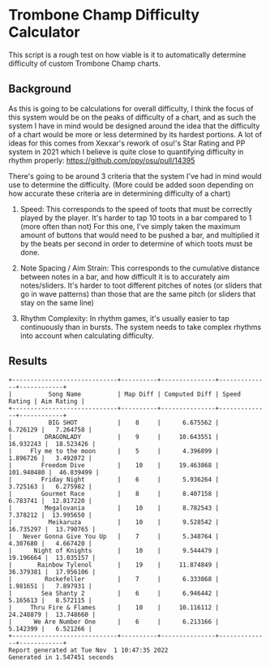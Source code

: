 # Trombone Champ Difficulty Calculator

This script is a rough test on how viable is it to automatically determine difficulty of custom Trombone Champ charts.

## Background

As this is going to be calculations for overall difficulty, I think the focus of this system would be on the peaks of difficulty of a chart, and as such the system I have in mind would be designed around the idea that the difficulty of a chart would be more or less determined by its hardest portions. A lot of ideas for this comes from Xexxar's rework of osu!'s Star Rating and PP system in 2021 which I believe is quite close to quantifying difficulty in rhythm properly: https://github.com/ppy/osu/pull/14395

There's going to be around 3 criteria that the system I've had in mind would use to determine the difficulty. (More could be added soon depending on how accurate these criteria are in determining difficulty of a chart)

1. Speed: This corresponds to the speed of toots that must be correctly played by the player. It's harder to tap 10 toots in a bar compared to 1 (more often than not)
For this one, I've simply taken the maximum amount of buttons that would need to be pushed a bar, and multiplied it by the beats per second in order to determine of which toots must be done.

2. Note Spacing / Aim Strain: This corresponds to the cumulative distance between notes in a bar, and how difficult it is to accurately aim notes/sliders. It's harder to toot different pitches of notes (or sliders that go in wave patterns) than those that are the same pitch (or sliders that stay on the same line)

3. Rhythm Complexity: In rhythm games, it's usually easier to tap continuously than in bursts. The system needs to take complex rhythms into account when calculating difficulty.

## Results

```
+-----------------------------+----------+---------------+--------------+------------+
|          Song Name          | Map Diff | Computed Diff | Speed Rating | Aim Rating |
+-----------------------------+----------+---------------+--------------+------------+
|          BIG SHOT           |    8     |      6.675562 |     6.726129 |   7.264758 |
|         DRAGONLADY          |    9     |     10.643551 |    16.932243 |  18.523426 |
|     Fly me to the moon      |    5     |      4.396899 |     1.896726 |   3.492072 |
|        Freedom Dive         |    10    |     19.463868 |   101.940480 |  46.839499 |
|        Friday Night         |    6     |      5.936264 |     3.725163 |   6.275982 |
|        Gourmet Race         |    8     |      8.407158 |     6.783741 |  12.817220 |
|         Megalovania         |    10    |      8.782543 |     7.378212 |  13.995650 |
|          Meikaruza          |    10    |      9.528542 |    16.735297 |  13.790765 |
|   Never Gonna Give You Up   |    7     |      5.348764 |     4.307680 |   4.667420 |
|      Night of Knights       |    10    |      9.544479 |    19.196664 |  13.035157 |
|       Rainbow Tylenol       |    19    |     11.874849 |    36.379381 |  17.956106 |
|         Rockefeller         |    7     |      6.333868 |     1.981651 |   7.897931 |
|        Sea Shanty 2         |    6     |      6.946442 |     5.165613 |   8.572115 |
|     Thru Fire & Flames      |    10    |     10.116112 |    24.248879 |  13.748660 |
|      We Are Number One      |    6     |      6.213166 |     5.142399 |   6.521266 |
+-----------------------------+----------+---------------+--------------+------------+
Report generated at Tue Nov  1 10:47:35 2022
Generated in 1.547451 seconds
```
